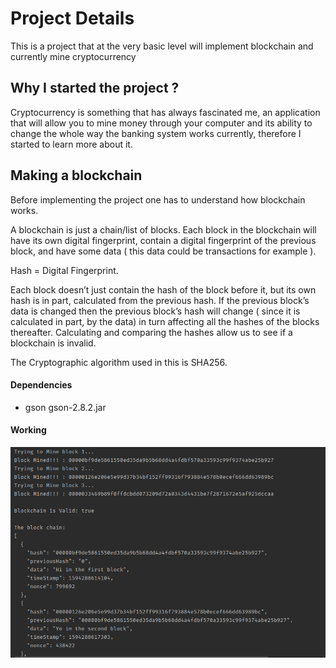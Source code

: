 # Project Details
This is a project that at the very basic level will implement blockchain and currently
mine cryptocurrency

## Why I started the project ?
Cryptocurrency is something that has always fascinated me, an application that will allow
you to mine money through your computer and its ability to change the whole way the banking
system works currently, therefore I started to learn more about it.

## Making a blockchain
Before implementing the project one has to understand how blockchain works.  
  
A blockchain is just a chain/list of blocks. Each block in the blockchain will 
have its own digital fingerprint, contain a digital fingerprint of the previous block, 
and have some data ( this data could be transactions for example ).
  
Hash = Digital Fingerprint.    
  
Each block doesn’t just contain the hash of the block before it, but its own hash is in 
part, calculated from the previous hash. If the previous block’s data is changed 
then the previous block’s hash will change ( since it is calculated in part, by the data)
 in turn affecting all the hashes of the blocks thereafter. Calculating and comparing 
 the hashes allow us to see if a blockchain is invalid.
  
    
The Cryptographic algorithm used in this is SHA256.
  
  
#### Dependencies
* gson gson-2.8.2.jar

#### Working
![](Docs/blockchain.png)